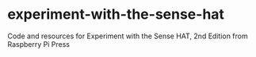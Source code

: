 # experiment-with-the-sense-hat
Code and resources for Experiment with the Sense HAT, 2nd Edition from Raspberry Pi Press
